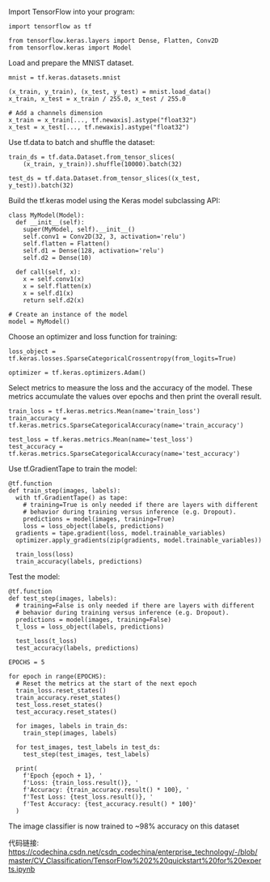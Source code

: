 Import TensorFlow into your program:

```
import tensorflow as tf

from tensorflow.keras.layers import Dense, Flatten, Conv2D
from tensorflow.keras import Model
```

Load and prepare the MNIST dataset.

```
mnist = tf.keras.datasets.mnist

(x_train, y_train), (x_test, y_test) = mnist.load_data()
x_train, x_test = x_train / 255.0, x_test / 255.0

# Add a channels dimension
x_train = x_train[..., tf.newaxis].astype("float32")
x_test = x_test[..., tf.newaxis].astype("float32")
```

Use tf.data to batch and shuffle the dataset:

```
train_ds = tf.data.Dataset.from_tensor_slices(
    (x_train, y_train)).shuffle(10000).batch(32)

test_ds = tf.data.Dataset.from_tensor_slices((x_test, y_test)).batch(32)
```

Build the tf.keras model using the Keras model subclassing API:

```
class MyModel(Model):
  def __init__(self):
    super(MyModel, self).__init__()
    self.conv1 = Conv2D(32, 3, activation='relu')
    self.flatten = Flatten()
    self.d1 = Dense(128, activation='relu')
    self.d2 = Dense(10)

  def call(self, x):
    x = self.conv1(x)
    x = self.flatten(x)
    x = self.d1(x)
    return self.d2(x)

# Create an instance of the model
model = MyModel()
```

Choose an optimizer and loss function for training:

```
loss_object = tf.keras.losses.SparseCategoricalCrossentropy(from_logits=True)

optimizer = tf.keras.optimizers.Adam()
```

Select metrics to measure the loss and the accuracy of the model. These metrics accumulate the values over epochs and then print the overall result.

```
train_loss = tf.keras.metrics.Mean(name='train_loss')
train_accuracy = tf.keras.metrics.SparseCategoricalAccuracy(name='train_accuracy')

test_loss = tf.keras.metrics.Mean(name='test_loss')
test_accuracy = tf.keras.metrics.SparseCategoricalAccuracy(name='test_accuracy')
```

Use tf.GradientTape to train the model:

```
@tf.function
def train_step(images, labels):
  with tf.GradientTape() as tape:
    # training=True is only needed if there are layers with different
    # behavior during training versus inference (e.g. Dropout).
    predictions = model(images, training=True)
    loss = loss_object(labels, predictions)
  gradients = tape.gradient(loss, model.trainable_variables)
  optimizer.apply_gradients(zip(gradients, model.trainable_variables))

  train_loss(loss)
  train_accuracy(labels, predictions)
```

Test the model:

```
@tf.function
def test_step(images, labels):
  # training=False is only needed if there are layers with different
  # behavior during training versus inference (e.g. Dropout).
  predictions = model(images, training=False)
  t_loss = loss_object(labels, predictions)

  test_loss(t_loss)
  test_accuracy(labels, predictions)
```

```
EPOCHS = 5

for epoch in range(EPOCHS):
  # Reset the metrics at the start of the next epoch
  train_loss.reset_states()
  train_accuracy.reset_states()
  test_loss.reset_states()
  test_accuracy.reset_states()

  for images, labels in train_ds:
    train_step(images, labels)

  for test_images, test_labels in test_ds:
    test_step(test_images, test_labels)

  print(
    f'Epoch {epoch + 1}, '
    f'Loss: {train_loss.result()}, '
    f'Accuracy: {train_accuracy.result() * 100}, '
    f'Test Loss: {test_loss.result()}, '
    f'Test Accuracy: {test_accuracy.result() * 100}'
  )
```

The image classifier is now trained to ~98% accuracy on this dataset

代码链接: https://codechina.csdn.net/csdn_codechina/enterprise_technology/-/blob/master/CV_Classification/TensorFlow%202%20quickstart%20for%20experts.ipynb